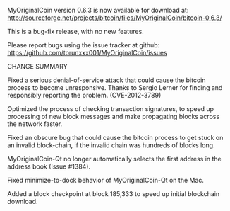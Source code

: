 MyOriginalCoin version 0.6.3 is now available for download at:
  http://sourceforge.net/projects/bitcoin/files/MyOriginalCoin/bitcoin-0.6.3/

This is a bug-fix release, with no new features.

Please report bugs using the issue tracker at github:
  https://github.com/torunxxx001/MyOriginalCoin/issues

CHANGE SUMMARY

Fixed a serious denial-of-service attack that could cause the
bitcoin process to become unresponsive. Thanks to Sergio Lerner
for finding and responsibly reporting the problem. (CVE-2012-3789)

Optimized the process of checking transaction signatures, to
speed up processing of new block messages and make propagating
blocks across the network faster.

Fixed an obscure bug that could cause the bitcoin process to get
stuck on an invalid block-chain, if the invalid chain was
hundreds of blocks long.

MyOriginalCoin-Qt no longer automatically selects the first address
in the address book (Issue #1384).

Fixed minimize-to-dock behavior of MyOriginalCoin-Qt on the Mac.

Added a block checkpoint at block 185,333 to speed up initial
blockchain download.
